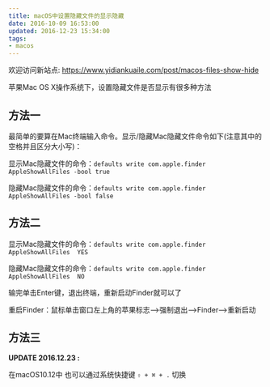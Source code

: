 ```yaml
---
title: macOS中设置隐藏文件的显示隐藏
date: 2016-10-09 16:53:00
updated: 2016-12-23 15:34:00
tags:
- macos
---
```


欢迎访问新站点: <https://www.yidiankuaile.com/post/macos-files-show-hide>

苹果Mac OS X操作系统下，设置隐藏文件是否显示有很多种方法
<!-- more -->
## 方法一
最简单的要算在Mac终端输入命令。显示/隐藏Mac隐藏文件命令如下(注意其中的空格并且区分大小写)：

显示Mac隐藏文件的命令：`defaults write com.apple.finder AppleShowAllFiles -bool true`

隐藏Mac隐藏文件的命令：`defaults write com.apple.finder AppleShowAllFiles -bool false`

## 方法二
显示Mac隐藏文件的命令：`defaults write com.apple.finder AppleShowAllFiles  YES`

隐藏Mac隐藏文件的命令：`defaults write com.apple.finder AppleShowAllFiles  NO`

输完单击Enter键，退出终端，重新启动Finder就可以了

重启Finder：鼠标单击窗口左上角的苹果标志-->强制退出-->Finder-->重新启动

## 方法三
<b> UPDATE 2016.12.23 : </b>

在macOS10.12中
也可以通过系统快捷键 `⇧ + ⌘ + .` 切换


